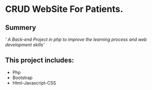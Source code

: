 # CRUD WebSite For Patients.

## Summery

_' A Back-end Project  in php to improve the learning process and web development skills'_

## This project includes:

- Php
- Bootstrap
- Html-Javascript-CSS
